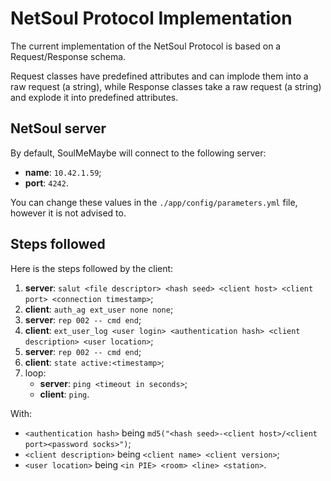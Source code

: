 # NetSoul Protocol Implementation

The current implementation of the NetSoul Protocol is based on a
Request/Response schema.

Request classes have predefined attributes and can implode them into a raw
request (a string), while Response classes take a raw request (a string) and
explode it into predefined attributes.

## NetSoul server

By default, SoulMeMaybe will connect to the following server:

* **name**: `10.42.1.59`;
* **port**: `4242`.

You can change these values in the `./app/config/parameters.yml` file, however
it is not advised to.

## Steps followed

Here is the steps followed by the client:

1. **server**: `salut <file descriptor> <hash seed> <client host> <client port> <connection timestamp>`;
2. **client**: `auth_ag ext_user none none`;
3. **server**: `rep 002 -- cmd end`;
4. **client**: `ext_user_log <user login> <authentication hash> <client description> <user location>`;
5. **server**: `rep 002 -- cmd end`;
6. **client**: `state active:<timestamp>`;
7. loop:
   * **server**: `ping <timeout in seconds>`;
   * **client**: `ping`.

With:

* `<authentication hash>` being `md5("<hash seed>-<client host>/<client port><password socks>")`;
* `<client description>` being `<client name> <client version>`;
* `<user location>` being `<in PIE> <room> <line> <station>`.
